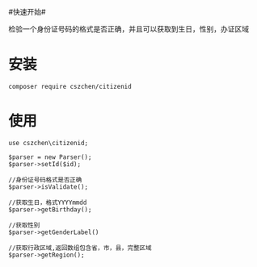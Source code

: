#快速开始#

检验一个身份证号码的格式是否正确，并且可以获取到生日，性别，办证区域

安装
===

`composer require cszchen/citizenid`

使用
===

	
	use cszchen\citizenid;
    
    $parser = new Parser();
    $parser->setId($id);
    
    //身份证号码格式是否正确
    $parser->isValidate();
    
    //获取生日，格式YYYYmmdd
    $parser->getBirthday();
    
    //获取性别
    $parser->getGenderLabel()
    
    //获取行政区域,返回数组包含省，市，县，完整区域
    $parser->getRegion();
	